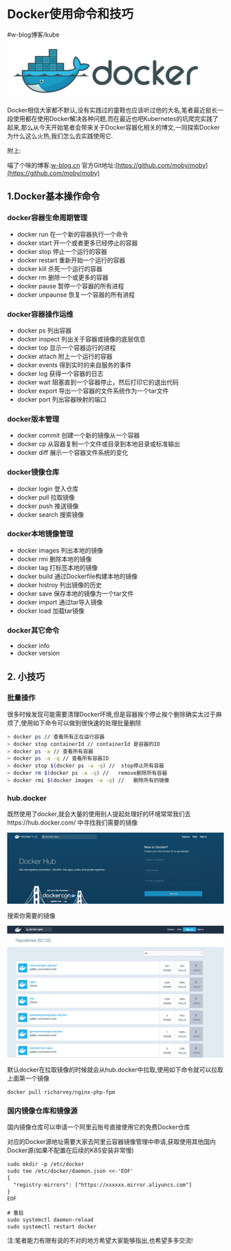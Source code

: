 # Docker使用命令和技巧
#w-blog博客/kube

![](Docker%E4%BD%BF%E7%94%A8%E5%91%BD%E4%BB%A4%E5%92%8C%E6%8A%80%E5%B7%A7/4B5A9E4D-6F84-4551-AE70-FFD25DC8C454.png)

Docker相信大家都不默认,没有实践过的童鞋也应该听过他的大名,笔者最近挺长一段使用都在使用Docker解决各种问题,而在最近也吧Kubernetes的坑爬完实践了起来,那么从今天开始笔者会带来关于Docker容器化相关的博文,一同探索Docker为什么这么火热,我们怎么去实践使用它.

附上:

喵了个咪的博客:[w-blog.cn](w-blog.cn)
官方Git地址:[https://github.com/moby/moby](https://github.com/moby/moby)

## 1.Docker基本操作命令

### docker容器生命周期管理

- docker run 在一个新的容器执行一个命令
- docker start 开一个或者更多已经停止的容器
- docker stop 停止一个运行的容器
- docker restart 重新开始一个运行的容器
- docker kill 杀死一个运行的容器
- docker rm 删除一个或更多的容器
- docker pause 暂停一个容器的所有进程
- docker unpaunse 恢复一个容器的所有进程

### docker容器操作运维

- docker ps 列出容器
- docker inspect 列出关于容器或镜像的底层信息
- docker top 显示一个容器运行的进程
- docker attach 附上一个运行的容器
- docker events 得到实时的来自服务的事件
- docker log 获得一个容器的日志
- docker wait 阻塞直到一个容器停止，然后打印它的退出代码
- docker export 导出一个容器的文件系统作为一个tar文件
- docker port 列出容器映射的端口

### docker版本管理

- docker commit 创建一个新的镜像从一个容器
- docker cp 从容器复制一个文件或目录到本地目录或标准输出
- docker diff 展示一个容器文件系统的变化

### docker镜像仓库

- docker login 登入仓库
- docker pull 拉取镜像
- docker push 推送镜像
- docker search 搜索镜像

### docker本地镜像管理

- docker images 列出本地的镜像
- docker rmi 删除本地的镜像
- docker tag 打标签本地的镜像
- docker build 通过Dockerfile构建本地的镜像
- docker histroy 列出镜像的历史
- docker save 保存本地的镜像为一个tar文件
- docker import 通过tar导入镜像
- docker load 加载tar镜像

### docker其它命令

- docker info
- docker version

## 2. 小技巧

### 批量操作

很多时候发现可能需要清理Docker环境,但是容器挨个停止挨个删除确实太过于麻烦了,使用如下命令可以做到很快速的处理批量删除

```bash
> docker ps // 查看所有正在运行容器
> docker stop containerId // containerId 是容器的ID
> docker ps -a // 查看所有容器
> docker ps -a -q // 查看所有容器ID
> docker stop $(docker ps -a -q) //  stop停止所有容器
> docker rm $(docker ps -a -q) //   remove删除所有容器
> docker rmi $(docker images -a -q) //   删除所有的镜像
```

### hub.docker

既然使用了docker,就会大量的使用别人提起处理好的环境常常我们去https://hub.docker.com/ 中寻找我们需要的镜像

![](Docker%E4%BD%BF%E7%94%A8%E5%91%BD%E4%BB%A4%E5%92%8C%E6%8A%80%E5%B7%A7/30BB33D3-4068-46BE-9042-7084D85941BD.png)

搜索你需要的镜像

![](Docker%E4%BD%BF%E7%94%A8%E5%91%BD%E4%BB%A4%E5%92%8C%E6%8A%80%E5%B7%A7/6FBA7567-C46E-45EF-B1C5-081786C8A931.png)

默认docker在拉取镜像的时候就会从hub.docker中拉取,使用如下命令就可以拉取上面第一个镜像

```
docker pull richarvey/nginx-php-fpm
```


### 国内镜像仓库和镜像源

国内镜像仓库可以申请一个阿里云账号直接使用它的免费Docker仓库

对应的Docker源地址需要大家去阿里云容器镜像管理中申请,获取使用其他国内Docker源(如果不配置在后续的K8S安装非常慢)

```
sudo mkdir -p /etc/docker
sudo tee /etc/docker/daemon.json <<-'EOF'
{
  "registry-mirrors": ["https://xxxxxx.mirror.aliyuncs.com"]
}
EOF

# 重启
sudo systemctl daemon-reload
sudo systemctl restart docker
```

注:笔者能力有限有说的不对的地方希望大家能够指出,也希望多多交流!

